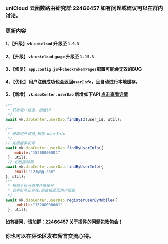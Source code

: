 ### uniCloud 云函数路由研究群:22466457 如有问题或建议可以在群内讨论。
###  更新内容
#### 1、【升级】`vk-unicloud` 升级至 `1.9.3`
#### 2、【升级】`vk-unicloud-page` 升级至 `1.15.3`
#### 3、【修复】`app.config.js`中`checkTokenPages`配置可能会无效的BUG
#### 4、【优化】用户注册成功也会返回`userInfo`，且自动进行本地缓存。
#### 5、【新增】`vk.daoCenter.userDao` 新增如下API [点击查看详情](https://gitee.com/vk-uni/vk-uni-cloud-router/wikis/userDao%20-%20%E7%94%A8%E6%88%B7%E8%A1%A8?sort_id=3410276)
```js
/**
 * 获取用户信息，根据id
 */
await vk.daoCenter.userDao.findById(user_id, util);

/**
 * 获取用户信息,根据 userInfo
 */
// 如根据手机号
await vk.daoCenter.userDao.findByUserInfo({
	mobile:"15200000001"
 }, util);
 // 如根据邮箱
await vk.daoCenter.userDao.findByUserInfo({
 	email:"123@qq.com"
}, util);
/**
 * 根据手机号直接注册账号
 * 若手机号已存在,则直接返回用户信息
 */
await vk.daoCenter.userDao.registerUserByMobile({
	 mobile:"15200000001"
 }, util);
```

#### 如有疑问，请加群：22466457 关于插件的问题包教包会！
### 你也可以在评论区发布留言交流心得。